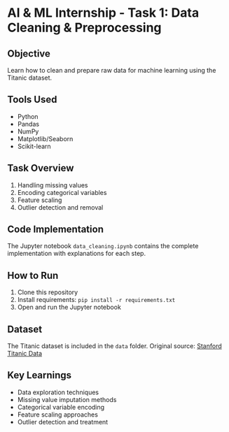 # AI & ML Internship - Task 1: Data Cleaning & Preprocessing

## Objective
Learn how to clean and prepare raw data for machine learning using the Titanic dataset.

## Tools Used
- Python
- Pandas
- NumPy
- Matplotlib/Seaborn
- Scikit-learn

## Task Overview
1. Handling missing values
2. Encoding categorical variables
3. Feature scaling
4. Outlier detection and removal

## Code Implementation
The Jupyter notebook `data_cleaning.ipynb` contains the complete implementation with explanations for each step.

## How to Run
1. Clone this repository
2. Install requirements: `pip install -r requirements.txt`
3. Open and run the Jupyter notebook

## Dataset
The Titanic dataset is included in the `data` folder. Original source: [Stanford Titanic Data](https://web.stanford.edu/class/archive/cs/cs109/cs109.1166/stuff/titanic.csv)

## Key Learnings
- Data exploration techniques
- Missing value imputation methods
- Categorical variable encoding
- Feature scaling approaches
- Outlier detection and treatment
